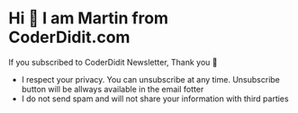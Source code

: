 # Hi 👋 I am Martin from CoderDidit.com

If you subscribed to CoderDidit Newsletter,
Thank you 🙏

- I respect your privacy. You can unsubscribe at any time. Unsubscribe button will be allways available in the email fotter
- I do not send spam and will not share your information with third parties
